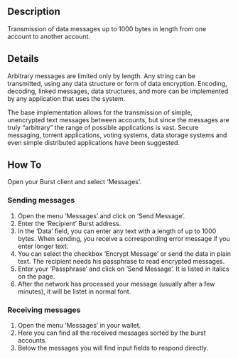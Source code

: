 Description
-----------

Transmission of data messages up to 1000 bytes in length from one account to another account.

Details
-------

Arbitrary messages are limited only by length. Any string can be transmitted, using any data structure or form of data encryption. Encoding, decoding, linked messages, data structures, and more can be implemented by any application that uses the system.

The base implementation allows for the transmission of simple, unencrypted text messages between accounts, but since the messages are truly “arbitrary” the range of possible applications is vast. Secure messaging, torrent applications, voting systems, data storage systems and even simple distributed applications have been suggested.

How To
------

Open your Burst client and select ‘Messages’.

### Sending messages

1.  Open the menu ‘Messages’ and click on ‘Send Message’.
2.  Enter the ‘Recipient’ Burst address.
3.  In the ‘Data’ field, you can enter any text with a length of up to 1000 bytes. When sending, you receive a corresponding error message if you enter longer text.
4.  You can select the checkbox ‘Encrypt Message’ or send the data in plain text. The recipient needs his passphrase to read encrypted messages.
5.  Enter your ‘Passphrase’ and click on ‘Send Message’. It is listed in italics on the page.
6.  After the network has processed your message (usually after a few minutes), it will be listet in normal font.

### Receiving messages

1.  Open the menu ‘Messages’ in your wallet.
2.  Here you can find all the received messages sorted by the burst accounts.
3.  Below the messages you will find input fields to respond directly.

